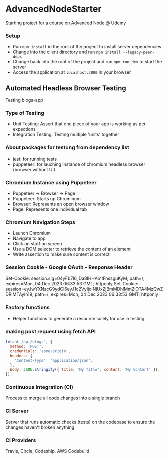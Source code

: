 # AdvancedNodeStarter

Starting project for a course on Advanced Node @ Udemy

### Setup

- Run `npm install` in the root of the project to install server dependencies
- Change into the client directory and run `npm install --legacy-peer-deps`
- Change back into the root of the project and run `npm run dev` to start the server
- Access the application at `localhost:3000` in your browser

## Automated Headless Browser Testing

Testing blogs-app

### Type of Testing

- Unit Testing: Assert that one piece of your app is working as per expections
- Integration Testing: Testing multiple 'units' together

### About packages for testung from dependency list

- jest: for running tests
- puppeteer: for lauching instance of chromium headless browser (browser without UI)


### Chromium Instance using Puppeteer

- Puppeteer -> Browser -> Page
- Puppeteer: Starts up Chrominum
- Browser: Represents an open browser window
- Page: Represents one individual tab

### Chromium Navigation Steps
- Launch Chromium
- Navigate to app
- Click on stuff on screen
- Use a DOM selecter to retrieve the content of an element
- Write assertion to make sure content is correct


### Session Cookie - Google OAuth - Response Header
Set-Cookie:
session.sig=04yFb7l6_Da8IHHAmtFnssguKyM; path=/; expires=Mon, 04 Dec 2023 06:33:53 GMT; httponly
Set-Cookie:
session=eyJwYXNzcG9ydCI6eyJ1c2VyIjoiNjUxZjBmMDhlMmZiOTA4MzQwZDRlMTAyIn19; path=/; expires=Mon, 04 Dec 2023 06:33:53 GMT; httponly

### Factory functions
- Helper functions to generate a resource solely for use in testing


### making post request using fetch API
```js
fetch('/api/blogs', {
  method: 'POST',
  credentials: 'same-origin',
  headers: {
    'Content-Type': 'application/json',
  },
  body: JSON.stringify({ title: 'My Title', content: 'My Content' }),
});
```

### Continuous Integration (CI)
Process to merge all code changes into a single branch

### CI Server
Server that runs automatic checks (tests) on the codebase to ensure the changes haven't broken anything

### CI Providers
Travis, Circle, Codeship, AWS Codebuild